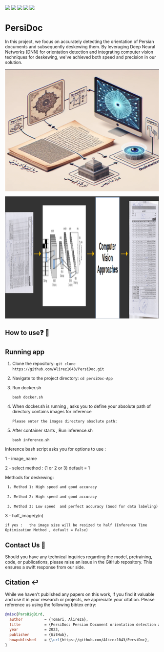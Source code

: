 <span align="center">
    <a href="https://www.tensorflow.org/"><img src="https://img.shields.io/static/v1?label=TensorFlow&message=Official&color=FF6F00&logo=tensorflow"></a>
    <a href="https://pytorch.org/"><img src="https://img.shields.io/static/v1?label=PyTorch&message=Official&color=EE4C2C&logo=pytorch"></a>
    <a href="https://www.tensorflow.org/tfx/guide/serving"><img src="https://img.shields.io/static/v1?label=TensorFlow%20Serving&message=Official&color=FF6F00&logo=tensorflow"></a>
    <a href="https://www.docker.com/"><img src="https://img.shields.io/static/v1?label=Docker&message=Official&color=2496ED&logo=docker"></a>
    <a href="https://flask.palletsprojects.com/en/2.1.x/"><img src="https://img.shields.io/static/v1?label=Flask&message=Official&color=000000&logo=flask"></a>
</span>

# PersiDoc
In this project, we focus on accurately detecting the orientation of Persian documents and subsequently deskewing them. By leveraging Deep Neural Networks (DNN) for orientation detection and integrating computer vision techniques for deskewing, we've achieved both speed and precision in our solution.
<p align="center">
  <img src="https://github.com/Alirez1043/PersiDoc/blob/main/images/Screenshot%20from%202023-11-01%2000-49-44.png" alt="" width="600" height="400">
</p>



<p align="center">
  <img src="https://github.com/Alirez1043/PersiDoc/blob/main/images/Screenshot%20from%202023-11-01%2001-28-00.png" alt="" width="1000" height="400">
</p>


## How to use❓ 🚀

## Running app
1. Clone the repository: `git clone https://github.com/Alirez1043/PersiDoc.git`
2. Navigate to the project directory: `cd persiDoc-App`
3. Run docker.sh
   
   ```
   bash docker.sh
4. When docker.sh is running , asks you to define your absolute path of directory contains images for inference
   
    `Please enter the images directory absolute path: `
5. After container starts , Run inference.sh
   ```
   bash inference.sh
Inference bash script asks you for options to use :

1 - image_name

2 - select method :  (1 or 2 or 3) default = 1

 Methods for deskewing:
 
     1. Method 1: High speed and good accuracy  
     
     2. Method 2: High speed and good accuracy  
     
     3. Method 3: Low speed  and perfect accuracy (Good for data labeling)

3 - half_image(y/n)

    if yes :   the image size will be resized to half (Inference Time Optimization Method , default = False)
## Contact Us 🤝

Should you have any technical inquiries regarding the model, pretraining, code, or publications, please raise an issue in the GitHub repository. This ensures a swift response from our side.

## Citation ↩️

While we haven't published any papers on this work, if you find it valuable and use it in your research or projects, we appreciate your citation. Please reference us using the following bibtex entry:

```bibtex
@misc{ParsBigBird,
  author          = {Tomari, Alireza},
  title           = {PersiDoc: Persian Document orientation detection and deskewing},
  year            = 2023,
  publisher       = {GitHub},
  howpublished    = {\url{https://github.com/Alirez1043/PersiDoc},
}
